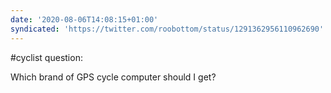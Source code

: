 ```yaml
---
date: '2020-08-06T14:08:15+01:00'
syndicated: 'https://twitter.com/roobottom/status/1291362956110962690'
---
```

#cyclist question: 

Which brand of GPS cycle computer should I get?
